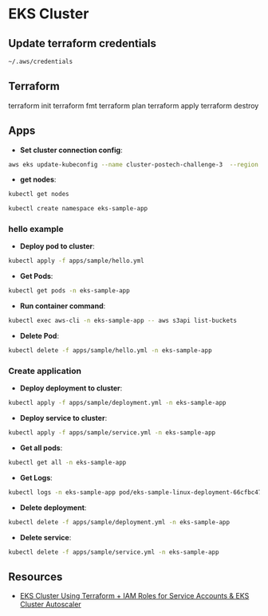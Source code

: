 # EKS Cluster

## Update terraform credentials

```sh
~/.aws/credentials
```

## Terraform

terraform init
terraform fmt
terraform plan
terraform apply
terraform destroy

## Apps

- **Set cluster connection config**:

```sh
aws eks update-kubeconfig --name cluster-postech-challenge-3  --region us-east-1 --profile academy
```

- **get nodes**:

```sh
kubectl get nodes
```

```sh
kubectl create namespace eks-sample-app
```

### hello example

- **Deploy pod to cluster**:

```sh
kubectl apply -f apps/sample/hello.yml
```

- **Get Pods**:

```sh
kubectl get pods -n eks-sample-app
```

- **Run container command**:

```sh
kubectl exec aws-cli -n eks-sample-app -- aws s3api list-buckets
```

- **Delete Pod**:

```sh
kubectl delete -f apps/sample/hello.yml -n eks-sample-app

```

### Create application

- **Deploy deployment to cluster**:

```sh
kubectl apply -f apps/sample/deployment.yml -n eks-sample-app
```

- **Deploy service to cluster**:

```sh
kubectl apply -f apps/sample/service.yml -n eks-sample-app
```

- **Get all pods**:

```sh
kubectl get all -n eks-sample-app
```

- **Get Logs**:

```sh
kubectl logs -n eks-sample-app pod/eks-sample-linux-deployment-66cfbc47b7-v98lc
```

- **Delete deployment**:

```sh
kubectl delete -f apps/sample/deployment.yml -n eks-sample-app
```

- **Delete service**:

```sh
kubectl delete -f apps/sample/service.yml -n eks-sample-app
```

## Resources

- [EKS Cluster Using Terraform + IAM Roles for Service Accounts & EKS Cluster Autoscaler](https://www.youtube.com/watch?v=MZyrxzb7yAU)
